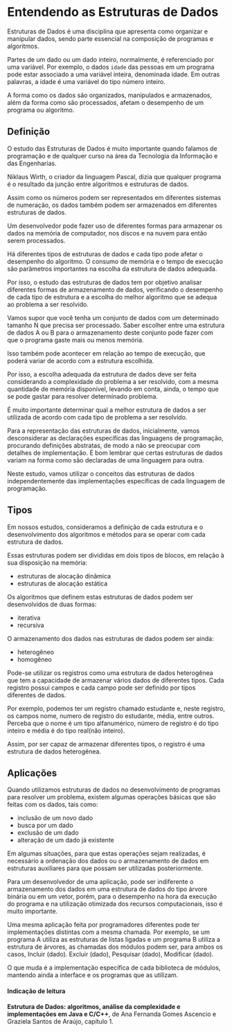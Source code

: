 # Entendendo as Estruturas de Dados

Estruturas de Dados é uma disciplina que apresenta como organizar e manipular dados, sendo parte essencial na composição de programas e algoritmos.

Partes de um dado ou um dado inteiro, normalmente, é referenciado por uma variável. Por exemplo, o dados `idade` das pessoas em um programa pode estar associado a uma variável inteira, denominada idade. Em outras palavras, a idade é uma variável do tipo número inteiro.

A forma como os dados são organizados, manipulados e armazenados, além da forma como são processados, afetam o desempenho de um programa ou algoritmo.

## Definição

O estudo das Estruturas de Dados é muito importante quando falamos de programação e de qualquer curso na área da Tecnologia da Informação e das Engenharias.

Niklaus Wirth, o criador da linguagem Pascal, dizia que qualquer programa é o resultado da junção entre algoritmos e estruturas de dados.

Assim como os números podem ser representados em diferentes sistemas de numeração, os dados também podem ser armazenados em diferentes estruturas de dados.

Um desenvolvedor pode fazer uso de diferentes formas para armazenar os dados na memória de computador, nos discos e na nuvem para então serem processados.

Há diferentes tipos de estruturas de dados e cada tipo pode afetar o desempenho do algoritmo. O consumo de memória e o tempo de execução são parâmetros importantes na escolha da estrutura de dados adequada.

Por isso, o estudo das estruturas de dados tem por objetivo analisar diferentes formas de armazenamento de dados, verificando o desempenho de cada tipo de estrutura e a escolha do melhor algoritmo que se adequa ao problema a ser resolvido.

Vamos supor que você tenha um conjunto de dados com um determinado tamanho N que precisa ser processado. Saber escolher entre uma estrutura de dados A ou B para o armazenamento deste conjunto pode fazer com que o programa gaste mais ou menos memória.

Isso também pode acontecer em relação ao tempo de execução, que poderá variar de acordo com a estrutura escolhida.

Por isso, a escolha adequada da estrutura de dados deve ser feita considerando a complexidade do problema a ser resolvido, com a mesma quantidade de memória disponível, levando em conta, ainda, o tempo que se pode gastar para resolver determinado problema.

É muito importante determinar qual a melhor estrutura de dados a ser utilizada de acordo com cada tipo de problema a ser resolvido.

Para a representação das estruturas de dados, inicialmente, vamos desconsiderar as declarações específicas das linguagens de programação, procurando definições abstratas, de modo a não se preocupar com detalhes de implementação. É bom lembrar que certas estruturas de dados variam na forma como são declaradas de uma linguagem para outra.

Neste estudo, vamos utilizar o conceitos das estruturas de dados independentemente das implementações específicas de cada linguagem de programação.

## Tipos

Em nossos estudos, consideramos a definição de cada estrutura e o desenvolvimento dos algoritmos e métodos para se operar com cada estrutura de dados.

Essas estruturas podem ser divididas em dois tipos de blocos, em relação à sua disposição na memória:

- estruturas de alocação dinâmica
- estruturas de alocação estática

Os algoritmos que definem estas estruturas de dados podem ser desenvolvidos de duas formas:

- iterativa
- recursiva

O armazenamento dos dados nas estruturas de dados podem ser ainda:

- heterogêneo
- homogêneo

Pode-se utilizar os registros como uma estrutura de dados heterogênea que tem a capacidade de armazenar vários dados de diferentes tipos. Cada registro possui campos e cada campo pode ser definido por tipos diferentes de dados.

Por exemplo, podemos ter um registro chamado estudante e, neste registro, os campos nome, numero de registro do estudante, média, entre outros. Perceba que o nome é um tipo alfanumérico, número de registro é do tipo inteiro e média é do tipo real(não inteiro).

Assim, por ser capaz de armazenar diferentes tipos, o registro é uma estrutura de dados heterogênea.

## Aplicações

Quando utilizamos estruturas de dados no desenvolvimento de programas para resolver um problema, existem algumas operações básicas que são feitas com os dados, tais como:

- inclusão de um novo dado
- busca por um dado
- exclusão de um dado
- alteração de um dado já existente

Em algumas situações, para que estas operações sejam realizadas, é necessário a ordenação dos dados ou o armazenamento de dados em estruturas auxiliares para que possam ser utilizadas posteriormente.

Para um desenvolvedor de uma aplicação, pode ser indiferente o armazenamento dos dados em uma estrutura de dados do tipo árvore binária ou em um vetor, porém, para o desempenho na hora da execução do programa e na utilização otimizada dos recursos computacionais, isso é muito importante.

Uma mesma aplicação feita por programadores diferentes pode ter implementações distintas com a mesma chamada. Por exemplo, se um programa A utiliza as estruturas de listas ligadas e um programa B utiliza a estrutura de árvores, as chamadas dos módulos podem ser, para ambos os casos, Incluir (dado). Excluir (dado), Pesquisar (dado), Modificar (dado).

O que muda é a implementação específica de cada biblioteca de módulos, mantendo ainda a interface e os programas que as utilizam.

#### Indicação de leitura

**Estrutura de Dados: algoritmos, análise da complexidade e implementações em Java e C/C++**, de Ana Fernanda Gomes Ascencio e Graziela Santos de Araújo, capítulo 1.
